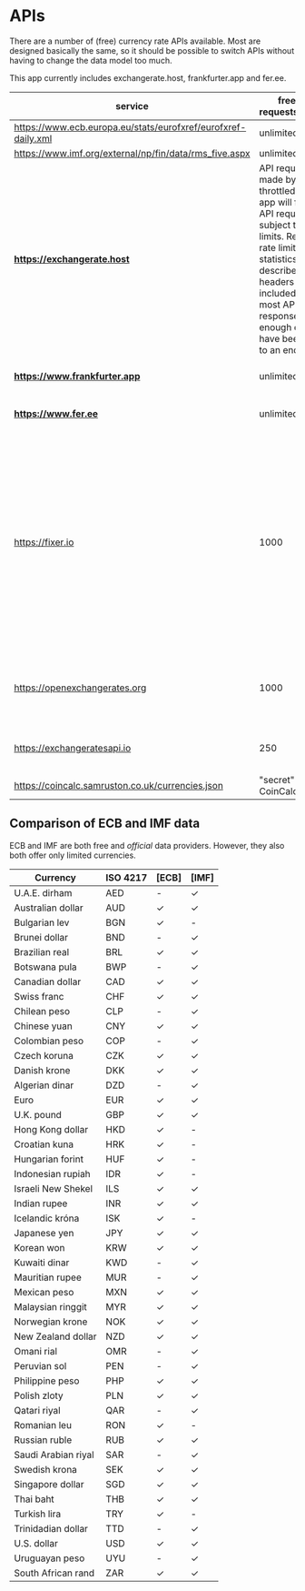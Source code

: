 # APIs

There are a number of (free) currency rate APIs available. Most are designed basically the same,
so it should be possible to switch APIs without having to change the data model too much.

This app currently includes exchangerate.host, frankfurter.app and fer.ee.

| service                                                       | free api requests/month                                                                                                                                                                                                                                        | format | currencies         | updates                                        | data source                                                                                                                                                          |
|---------------------------------------------------------------|----------------------------------------------------------------------------------------------------------------------------------------------------------------------------------------------------------------------------------------------------------------|--------|--------------------|------------------------------------------------|----------------------------------------------------------------------------------------------------------------------------------------------------------------------|
| https://www.ecb.europa.eu/stats/eurofxref/eurofxref-daily.xml | unlimited                                                                                                                                                                                                                                                      | xml    | 33                 |                                                |                                                                                                                                                                      |
| https://www.imf.org/external/np/fin/data/rms_five.aspx        | unlimited                                                                                                                                                                                                                                                      | xls    | 39                 |                                                |                                                                                                                                                                      |
| **https://exchangerate.host**                                 | API requests made by a throttled user or app will fail. All API requests are subject to rate limits. Real time rate limit usage statistics are described in headers that are included with most API responses once enough calls have been made to an endpoint. | json   | ~170 + 6000 crypto | "updated on daily basis"                       | Currency data delivered are sourced from financial data providers and banks, including the European Central Bank.                                                    |
| **https://www.frankfurter.app**                               | unlimited                                                                                                                                                                                                                                                      | json   | 33                 | once/day                                       | European Central Bank                                                                                                                                                |
| **https://www.fer.ee**                                        | unlimited                                                                                                                                                                                                                                                      | json   | 33                 | once/day                                       | European Central Bank                                                                                                                                                |
| https://fixer.io                                              | 1000                                                                                                                                                                                                                                                           | json   | 168                | hourly (free) or faster, depending on the plan | *"Exchange rate data delivered by the Fixer API is collected from over 15 reliable data sources, every minute. Sources include banks and financial data providers."* |
| https://openexchangerates.org                                 | 1000                                                                                                                                                                                                                                                           | json   | 171                | hourly (free) or faster, depending on the plan | *"collected from multiple reliable providers"*                                                                                                                       |
| https://exchangeratesapi.io                                   | 250                                                                                                                                                                                                                                                            | json   | >170               | once/day                                       | >15 exchange rate data sources                                                                                                                                       |
| https://coincalc.samruston.co.uk/currencies.json              | "secret" API of CoinCalc                                                                                                                                                                                                                                       | json   | 776                | ?                                              | ?                                                                                                                                                                    |



## Comparison of ECB and IMF data

ECB and IMF are both free and *official* data providers. However, they also both offer only limited currencies.

| Currency            | ISO 4217 | [ECB] | [IMF] |
|---------------------|----------|-------|-------|
| U.A.E. dirham       | AED      | -     | ✓     |
| Australian dollar   | AUD      | ✓     | ✓     |
| Bulgarian lev       | BGN      | ✓     | -     |
| Brunei dollar       | BND      | -     | ✓     |
| Brazilian real      | BRL      | ✓     | ✓     |
| Botswana pula       | BWP      | -     | ✓     |
| Canadian dollar     | CAD      | ✓     | ✓     |
| Swiss franc         | CHF      | ✓     | ✓     |
| Chilean peso        | CLP      | -     | ✓     |
| Chinese yuan        | CNY      | ✓     | ✓     |
| Colombian peso      | COP      | -     | ✓     |
| Czech koruna        | CZK      | ✓     | ✓     |
| Danish krone        | DKK      | ✓     | ✓     |
| Algerian dinar      | DZD      | -     | ✓     |
| Euro                | EUR      | ✓     | ✓     |
| U.K. pound          | GBP      | ✓     | ✓     |
| Hong Kong dollar    | HKD      | ✓     | -     |
| Croatian kuna       | HRK      | ✓     | -     |
| Hungarian forint    | HUF      | ✓     | -     |
| Indonesian rupiah   | IDR      | ✓     | -     |
| Israeli New Shekel  | ILS      | ✓     | ✓     |
| Indian rupee        | INR      | ✓     | ✓     |
| Icelandic króna     | ISK      | ✓     | -     |
| Japanese yen        | JPY      | ✓     | ✓     |
| Korean won          | KRW      | ✓     | ✓     |
| Kuwaiti dinar       | KWD      | -     | ✓     |
| Mauritian rupee     | MUR      | -     | ✓     |
| Mexican peso        | MXN      | ✓     | ✓     |
| Malaysian ringgit   | MYR      | ✓     | ✓     |
| Norwegian krone     | NOK      | ✓     | ✓     |
| New Zealand dollar  | NZD      | ✓     | ✓     |
| Omani rial          | OMR      | -     | ✓     |
| Peruvian sol        | PEN      | -     | ✓     |
| Philippine peso     | PHP      | ✓     | ✓     |
| Polish zloty        | PLN      | ✓     | ✓     |
| Qatari riyal        | QAR      | -     | ✓     |
| Romanian leu        | RON      | ✓     | -     |
| Russian ruble       | RUB      | ✓     | ✓     |
| Saudi Arabian riyal | SAR      | -     | ✓     |
| Swedish krona       | SEK      | ✓     | ✓     |
| Singapore dollar    | SGD      | ✓     | ✓     |
| Thai baht           | THB      | ✓     | ✓     |
| Turkish lira        | TRY      | ✓     | -     |
| Trinidadian dollar  | TTD      | -     | ✓     |
| U.S. dollar         | USD      | ✓     | ✓     |
| Uruguayan peso      | UYU      | -     | ✓     |
| South African rand  | ZAR      | ✓     | ✓     |

